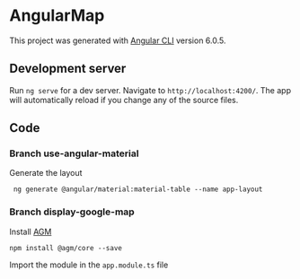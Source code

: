 # AngularMap

This project was generated with [Angular CLI](https://github.com/angular/angular-cli) version 6.0.5.

## Development server

Run `ng serve` for a dev server. Navigate to `http://localhost:4200/`. The app will automatically reload if you change any of the source files.

## Code

### Branch use-angular-material

Generate the layout 

     ng generate @angular/material:material-table --name app-layout

### Branch display-google-map

Install [AGM](https://github.com/SebastianM/angular-google-maps)

    npm install @agm/core --save
    
Import the module in the `app.module.ts` file


